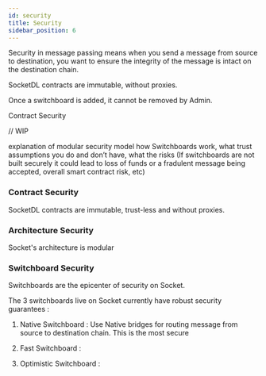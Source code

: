 ```yaml
---
id: security
title: Security
sidebar_position: 6
---
```


<!-- WIP section -->

Security in message passing means when you send a message from source to destination, you want to ensure the integrity of the message is intact on the destination chain.


SocketDL contracts are immutable, without proxies. 

Once a switchboard is added, it cannot be removed by Admin. 



Contract Security 

// WIP

explanation of modular security model
how Switchboards work, what trust assumptions you do and don’t have, what the risks 
(If switchboards are not built securely it could lead to loss of funds or a fradulent message being accepted, overall smart contract risk, etc) 

### Contract Security 

SocketDL contracts are immutable, trust-less and without proxies.

### Architecture Security

Socket's architecture is modular 

### Switchboard Security 

Switchboards are the epicenter of security on Socket.

The 3 switchboards live on Socket currently have robust security guarantees : 
1. Native Switchboard : Use Native bridges for routing message from source to destination chain. This is the most secure 

2. Fast Switchboard : 

3. Optimistic Switchboard : 